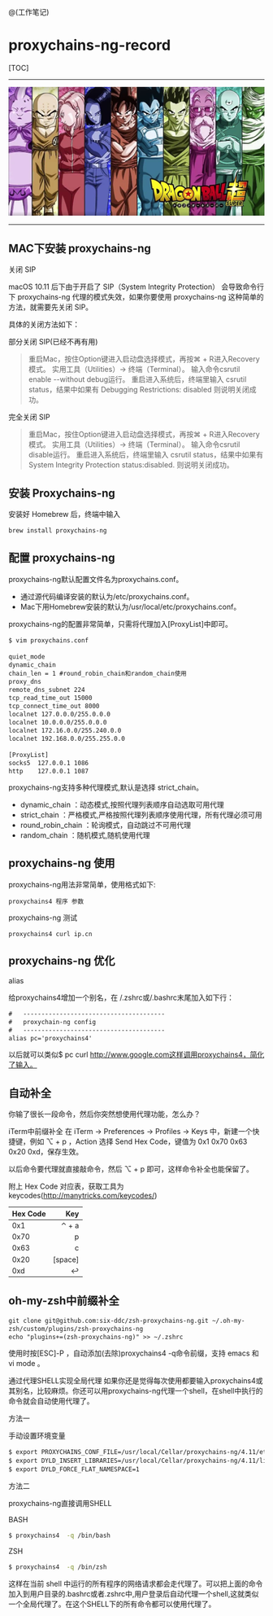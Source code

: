 @(工作笔记)

# proxychains-ng-record

[TOC]

---

![Alt text](./abc001.jpg)

---


## MAC下安装 proxychains-ng

关闭 SIP

macOS 10.11 后下由于开启了 SIP（System Integrity Protection） 会导致命令行下 proxychains-ng 代理的模式失效，如果你要使用 proxychains-ng 这种简单的方法，就需要先关闭 SIP。

具体的关闭方法如下：

部分关闭 SIP(已经不再有用)

>重启Mac，按住Option键进入启动盘选择模式，再按⌘ + R进入Recovery模式。
实用工具（Utilities）-> 终端（Terminal）。
输入命令csrutil enable --without debug运行。
重启进入系统后，终端里输入 csrutil status，结果中如果有 Debugging Restrictions: disabled 则说明关闭成功。

完全关闭 SIP
>重启Mac，按住Option键进入启动盘选择模式，再按⌘ + R进入Recovery模式。
实用工具（Utilities）-> 终端（Terminal）。
输入命令csrutil disable运行。
重启进入系统后，终端里输入 csrutil status，结果中如果有 System Integrity Protection status:disabled. 则说明关闭成功。

## 安装 Proxychains-ng
安装好 Homebrew 后，终端中输入

```bash
brew install proxychains-ng
```


## 配置 proxychains-ng
proxychains-ng默认配置文件名为proxychains.conf。

- 通过源代码编译安装的默认为/etc/proxychains.conf。
- Mac下用Homebrew安装的默认为/usr/local/etc/proxychains.conf。

proxychains-ng的配置非常简单，只需将代理加入[ProxyList]中即可。

```plain
$ vim proxychains.conf

quiet_mode
dynamic_chain
chain_len = 1 #round_robin_chain和random_chain使用
proxy_dns
remote_dns_subnet 224
tcp_read_time_out 15000
tcp_connect_time_out 8000
localnet 127.0.0.0/255.0.0.0
localnet 10.0.0.0/255.0.0.0
localnet 172.16.0.0/255.240.0.0
localnet 192.168.0.0/255.255.0.0

[ProxyList]
socks5  127.0.0.1 1086
http    127.0.0.1 1087
```


proxychains-ng支持多种代理模式,默认是选择 strict_chain。

- dynamic_chain ：动态模式,按照代理列表顺序自动选取可用代理
- strict_chain ：严格模式,严格按照代理列表顺序使用代理，所有代理必须可用
- round_robin_chain ：轮询模式，自动跳过不可用代理
- random_chain ：随机模式,随机使用代理

## proxychains-ng 使用

proxychains-ng用法非常简单，使用格式如下:
```
proxychains4 程序 参数

```

proxychains-ng 测试

```
proxychains4 curl ip.cn
```

## proxychains-ng 优化

alias

给proxychains4增加一个别名，在 /.zshrc或/.bashrc末尾加入如下行：


```
#   ---------------------------------------
#   proxychain-ng config
#   ---------------------------------------
alias pc='proxychains4'
```

以后就可以类似$ pc curl http://www.google.com这样调用proxychains4，简化了输入。

## 自动补全
你输了很长一段命令，然后你突然想使用代理功能，怎么办？

iTerm中前缀补全
在 iTerm -> Preferences -> Profiles -> Keys 中，新建一个快捷键，例如 ⌥ + p ，Action 选择 Send Hex Code，键值为 0x1 0x70 0x63 0x20 0xd，保存生效。

以后命令要代理就直接敲命令，然后 ⌥ + p 即可，这样命令补全也能保留了。

附上 Hex Code 对应表，获取工具为keycodes(http://manytricks.com/keycodes/)

| Hex Code      |     Key | 
| :-------- | --------:| 
| 0x1    |   ⌃ + a | 
| 0x70    |   p | 
| 0x63    |   c | 
| 0x20    |   [space] | 
| 0xd    |   ↩︎ | 


## oh-my-zsh中前缀补全

```
git clone git@github.com:six-ddc/zsh-proxychains-ng.git ~/.oh-my-zsh/custom/plugins/zsh-proxychains-ng
echo "plugins+=(zsh-proxychains-ng)" >> ~/.zshrc
```


使用时按[ESC]-P ，自动添加(去除)proxychains4 -q命令前缀，支持 emacs 和 vi mode 。

通过代理SHELL实现全局代理
如果你还是觉得每次使用都要输入proxychains4或其别名，比较麻烦。你还可以用proxychains-ng代理一个shell，在shell中执行的命令就会自动使用代理了。

方法一

手动设置环境变量

```bash
$ export PROXYCHAINS_CONF_FILE=/usr/local/Cellar/proxychains-ng/4.11/etc/proxychains.conf
$ export DYLD_INSERT_LIBRARIES=/usr/local/Cellar/proxychains-ng/4.11/lib/libproxychains4.dylib
$ export DYLD_FORCE_FLAT_NAMESPACE=1
```

方法二

proxychains-ng直接调用SHELL

BASH
```bash
$ proxychains4  -q /bin/bash
```

ZSH
```bash
$ proxychains4  -q /bin/zsh
```
这样在当前 shell 中运行的所有程序的网络请求都会走代理了。可以把上面的命令加入到用户目录的.bashrc或者.zshrc中,用户登录后自动代理一个shell,这就类似一个全局代理了。在这个SHELL下的所有命令都可以使用代理了。